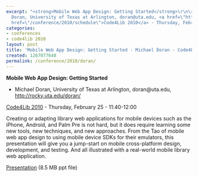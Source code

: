 ```yaml
---
excerpt: "<strong>Mobile Web App Design: Getting Started</strong>\r\n\r\n<ul>\r\n<li>Michael
  Doran, University of Texas at Arlington, doran@uta.edu, <a href=\"http://rocky.uta.edu/doran/\">http://rocky.uta.edu/doran/</a></li>\r\n</ul>\r\n\r\n<a
  href=\"/conference/2010/schedule\">Code4Lib 2010</a> - Thursday, February 25 - 11:40-12:00\r\n\r"
categories:
- conferences
- code4lib 2010
layout: post
title: 'Mobile Web App Design: Getting Started - Michael Doran - Code4Lib 2010'
created: 1267077648
permalink: /conference/2010/doran/
---
```

<strong>Mobile Web App Design: Getting Started</strong>

<ul>
<li>Michael Doran, University of Texas at Arlington, doran@uta.edu, <a href="http://rocky.uta.edu/doran/">http://rocky.uta.edu/doran/</a></li>
</ul>

<a href="/conference/2010/schedule">Code4Lib 2010</a> - Thursday, February 25 - 11:40-12:00

Creating or adapting library web applications for mobile devices such as the iPhone, Android, and Palm Pre is not hard, but it does require learning some new tools, new techniques, and new approaches. From the Tao of mobile web app design to using mobile device SDKs for their emulators, this presentation will give you a jump-start on mobile cross-platform design, development, and testing. And all illustrated with a real-world mobile library web application. 

<a href="http://rocky.uta.edu/doran/presentations/Doran-C4L2010.ppt">Presentation</a> (8.5 MB ppt file)


